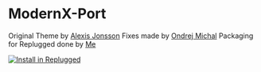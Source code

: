 # ModernX-Port

Original Theme by [Alexis Jonsson](https://github.com/AlexisJonsson)
Fixes made by [Ondrej Michal](https://github.com/onkofonko)
Packaging for Replugged done by [Me](https://github.com/JosefBertolini)

[![Install in Replugged](https://img.shields.io/badge/-Install%20in%20Replugged-blue?style=for-the-badge&logo=none)](https://replugged.dev/install?identifier=JosefBertolini/ModernX%2DPort&source=github)
